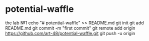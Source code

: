 # potential-waffle
the lab №1
echo "# potential-waffle" >> README.md
git init
git add README.md
git commit -m "first commit"
git remote add origin https://github.com/art-48/potential-waffle.git
git push -u origin 
